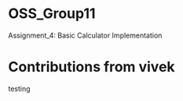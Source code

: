 # OSS_Group11
 Assignment_4:  Basic Calculator Implementation


# Contributions from vivek
testing

